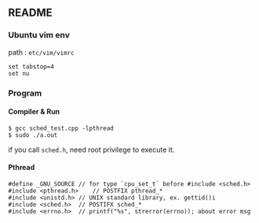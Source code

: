 ## README ##

### Ubuntu vim env ###

path : `etc/vim/vimrc`

```
set tabstop=4
set nu
```

### Program ###

#### Compiler & Run ####

```
$ gcc sched_test.cpp -lpthread
$ sudo ./a.out
```

if you call `sched.h`, need root privilege to execute it.

#### Pthread ####

```
#define _GNU_SOURCE	// for type `cpu_set_t` before #include <sched.h>
#include <pthread.h>	// POSTFIX pthread_*
#include <unistd.h>	// UNIX standard library, ex. gettid()i
#include <sched.h>	// POSTIFX sched_*
#include <errno.h>	// printf("%s", strerror(errno)); about error msg
```
